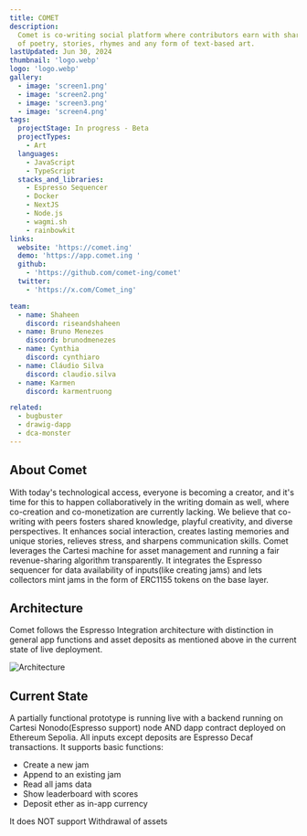 ```yaml
---
title: COMET
description:
  Comet is co-writing social platform where contributors earn with shared pieces
  of poetry, stories, rhymes and any form of text-based art.
lastUpdated: Jun 30, 2024
thumbnail: 'logo.webp'
logo: 'logo.webp'
gallery:
  - image: 'screen1.png'
  - image: 'screen2.png'
  - image: 'screen3.png'
  - image: 'screen4.png'
tags:
  projectStage: In progress - Beta
  projectTypes:
    - Art
  languages:
    - JavaScript
    - TypeScript
  stacks_and_libraries:
    - Espresso Sequencer
    - Docker
    - NextJS
    - Node.js
    - wagmi.sh
    - rainbowkit
links:
  website: 'https://comet.ing'
  demo: 'https://app.comet.ing '
  github:
    - 'https://github.com/comet-ing/comet'
  twitter:
    - 'https://x.com/Comet_ing'

team:
  - name: Shaheen
    discord: riseandshaheen
  - name: Bruno Menezes
    discord: brunodmenezes
  - name: Cynthia
    discord: cynthiaro
  - name: Cláudio Silva
    discord: claudio.silva
  - name: Karmen
    discord: karmentruong

related:
  - bugbuster
  - drawig-dapp
  - dca-monster
---
```


## About Comet

With today's technological access, everyone is becoming a creator, and it's time
for this to happen collaboratively in the writing domain as well, where
co-creation and co-monetization are currently lacking. We believe that
co-writing with peers fosters shared knowledge, playful creativity, and diverse
perspectives. It enhances social interaction, creates lasting memories and
unique stories, relieves stress, and sharpens communication skills. Comet
leverages the Cartesi machine for asset management and running a fair
revenue-sharing algorithm transparently. It integrates the Espresso sequencer
for data availability of inputs(like creating jams) and lets collectors mint
jams in the form of ERC1155 tokens on the base layer.

## Architecture

Comet follows the Espresso Integration architecture with distinction in general
app functions and asset deposits as mentioned above in the current state of live
deployment.

![Architecture](/projects/comet/diagram.png)

## Current State

A partially functional prototype is running live with a backend running on
Cartesi Nonodo(Espresso support) node AND dapp contract deployed on Ethereum
Sepolia. All inputs except deposits are Espresso Decaf transactions. It supports
basic functions:

- Create a new jam
- Append to an existing jam
- Read all jams data
- Show leaderboard with scores
- Deposit ether as in-app currency

It does NOT support Withdrawal of assets
